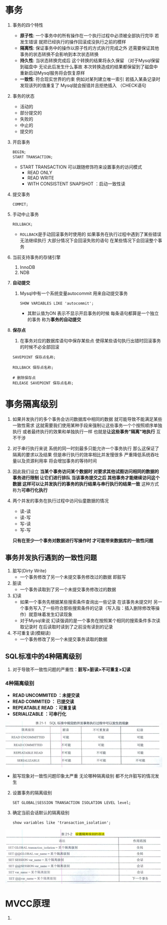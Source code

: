 # 事务

1. 事务的四个特性

   - **原子性**: 一个事务中的所有操作在一个执行过程中必须被全部执行完毕 若发生错误 就把已经执行的操作回滚成没执行之前的模样
   - **隔离性**: 保证事务中的操作以原子性的方式执行完成之外 还需要保证其他事务的状态转换不会影响到本次状态转换
   - **持久性**: 当状态转换完成后 这个转换的结果将永久保留 （对于Mysql保留到磁盘中 无论此后发生什么事故 本次转换造成的结果都保留到了磁盘中 重新启动Mysql服务将会恢复原样
   - **一致性**: 符合现实世界的约束 例如对某列建立唯一索引 若插入某条记录时发现该列的值重复了 Mysql就会报错并且拒绝插入 （CHECK语句

2. 事务的状态

   - 活动的
   - 部分提交的
   - 失败的
   - 中止的
   - 提交的

3. 开启事务

   ```mysql
   BEGIN;
   START TRANSACTION;
   ```

   - START TRANSACTION 可以跟随修饰符来设置事务的访问模式
     - READ ONLY
     - READ WRITE
     - WITH CONSISTENT SNAPSHOT ：启动一致性读

4. 提交事务

   ```mysql
   COMMIT;
   ```

   

5. 手动中止事务

   ```mysql
   ROLLBACK;
   ```

   - `ROLLBACK`是手动回滚事务时使用的 如果事务在执行过程中遇到了某些错误无法继续执行 大部分情况下会回滚失败的语句 在某些情况下会回滚整个事务

6. 当前支持事务的存储引擎

   1. InnoDB
   2. NDB

7. **自动提交**

   1. Mysql中有一个系统变量autocommit 用来自动提交事务

      ```mysql
      SHOW VARIABLES LIKE 'autocommit';
      ```

      - 其默认值为ON 表示不显示开启事务的时候 每条语句都算是一个独立的事务 称为**事务的自动提交**

8. **保存点**

   1. 在事务对应的数据库语句中保存某些点 使得某些语句执行出错时回滚事务的时候不必全部回滚

   ```mysql
   SAVEPOINT 保存点名称;
   
   ROLLBACK 保存点名称;
   
   # 删除保存点
   RELEASE SAVEPOINT 保存点名称;
   ```

   

# 事务隔离级别

1. 如果并发执行的多个事务会访问数据库中相同的数据 就可能导致不能满足某些一致性需求 这就需要我们使用某种手段来强制让这些事务一个个按照顺序单独执行 或者最终执行的效果和单独执行一样 也就是**让这些事务”隔离"地执行** 互不干涉

2. 对于串行执行来说 系统的同一时刻最多只能允许一个事务执行 那么这保证了隔离的要求以及结果 但是串行执行的效率相比并发慢很多 严重降低系统吞吐量以及资源利用率 将会增加事务的等待时间

3. 因此我们设立 **当某个事务访问某个数据时 对要求其他试图访问相同的数据的事务进行限制 让它们进行排队 当该事务提交之后 其他事务才能继续访问这个数据 这样可以让并发执行的事务的执行结果与串行执行的结果一致** 这种方式称为**可串行化执行**

4. 两个并发的事务在执行过程中访问仙童数据的情况

   - 读-读
   - 读-写
   - 写-读
   - 写-写

   **只有在至少一个事务对数据进行写操作时 才可能带来数据库的一致性问题**

   

## 事务并发执行遇到的一致性问题

1. 脏写(Dirty Write)
   - 一个事务修改了另一个未提交事务修改过的数据 即脏写
2. 脏读
   - 一个事务读取到了另一个未提交事务修改过的数据
3. 幻读
   - 如果一个事务先根据某些搜索条件查询出一些记录 在该事务未提交时 另一个事务写入了一些符合那些搜索条件的记录（写入指：插入删除修改等操作）就意味着发生幻读现象
   - 对于Mysql来说 幻读强调的是一个事务在按照某个相同的搜索条件多次读取记录时 在后读取时读到了之前没有读到的记录
4. 不可重复读(模糊读)
   - 一个事务修改了另一个未提交事务读取的数据



## SQL标准中的4种隔离级别

1. 对于导致不一致性问题的严重性：**脏写>脏读>不可重复>幻读**

### 4种隔离级别

- **READ UNCOMMITED ：未提交读**
- **READ COMMITED ： 已提交读**
- **REPEATABLE READ ：可重复读**
- **SERIALIZABLE ：可串行化**

![image-20220901164356974](https://raw.githubusercontent.com/zyb-992/Photobed/master/zyb/202209111655788.png)

- 脏写现象对一致性问题印象太严重 无论哪种隔离级别 都不允许脏写的情况发生	

2. 设置事务的隔离级别

   ```mysql
   SET GLOBAL|SESSION TRANSACTION ISOLATION LEVEL level;
   ```

3. 确定当前会话默认的隔离级别

   ```mysql
   show variables like 'transaction_isolation';
   ```

![image-20220901170722695](https://raw.githubusercontent.com/zyb-992/Photobed/master/zyb/202209111655789.png)



# MVCC原理

1. 
